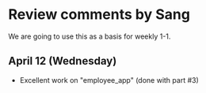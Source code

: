 # Review comments by Sang

We are going to use this as a basis for
weekly 1-1.

## April 12 (Wednesday)
- Excellent work on "employee_app" (done with part #3)
